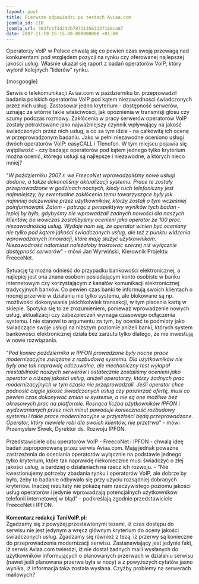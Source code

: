 ```yaml
---
layout: post
title: Pierwsze odpowiedzi po testach Aviaa.com
joomla_id: 210
joomla_url: 303fc1f3d232b787113563137160ca87
date: 2007-11-19 15:15:49.000000000 +01:00
---
```

<p>Operatorzy VoIP w Polsce chwalą się co pewien czas swoją przewagą nad konkurentami pod względem pozycji na rynku czy oferowanej najlepszej jakości usług. Właśnie ukazał się raport z badań operator&oacute;w VoIP, kt&oacute;ry wyłonił kolejnych &quot;lider&oacute;w&quot; rynku.</p><p>{mosgoogle}</p><p>Serwis o telekomunikacji Aviaa.com w październiku br. przeprowadził badania polskich operator&oacute;w VoIP pod kątem niezawodności świadczonych przez nich usług. Zastosował jedno kryterium - dostępność serwer&oacute;w, uznając za wt&oacute;rne takie właściwości, jak op&oacute;źnienia w transmisji głosu czy szumy podczas rozmowy. Zakł&oacute;cenia w pracy serwer&oacute;w operator&oacute;w VoIP zostały potraktowane jako najważniejszy czynnik wpływający na jakość świadczonych przez nich usług, a co za tym idzie - na całkowitą ich ocenę w przeprowadzonym badaniu. Jako w pełni niezawodne oceniono usługi dw&oacute;ch operator&oacute;w VoIP: easyCALL i Tlenofon. W tym miejscu pojawia się wątpliwość - czy badając operator&oacute;w pod kątem jednego tylko kryterium można ocenić, kt&oacute;rego usługi są najlepsze i niezawodne, a kt&oacute;rych nieco mniej?<br /><br />&quot;<em>W październiku 2007 r. we FreecoNet wprowadzaliśmy nowe usługi dodane, a także dokonaliśmy aktualizacji systemu. Prace te zostały przeprowadzone w godzinach nocnych, kiedy ruch telefoniczny jest najmniejszy, by ewentualne zakł&oacute;cenia temu towarzyszące były jak najmniej odczuwalne przez użytkownik&oacute;w, kt&oacute;rzy zostali o tym wcześniej poinformowani. Zatem - patrząc z perspektywy wynik&oacute;w tych badań - lepiej by było, gdybyśmy nie wprowadzali żadnych nowości dla naszych klient&oacute;w, bo w&oacute;wczas zostalibyśmy ocenieni jako operator ze 100 proc. niezawodnością usług. Wydaje nam się, że operator winien być oceniany nie tylko pod kątem jakości świadczonych usług, ale też z punktu widzenia wprowadzanych innowacji, kt&oacute;re mają służyć użytkownikom. Niezawodność natomiast należałoby traktować szerzej niż wyłącznie dostępność serwer&oacute;w</em>&quot; - m&oacute;wi Jan Wyrwiński, Kierownik Projektu FreecoNet.<br /><br />Sytuację tą można odnieść do przypadku bankowości elektronicznej, a najlepiej jest ona znana osobom posiadającym konto osobiste w banku internetowym czy korzystającym z kanał&oacute;w komunikacji elektronicznej tradycyjnych bank&oacute;w. Co pewien czas banki te informują swoich klientach o nocnej przerwie w działaniu nie tylko systemu, ale blokowane są np. możliwości dokonywania jakichkolwiek transakcji, w tym płacenia kartą w sklepie. Spotyka się to ze zrozumieniem, ponieważ wprowadzenie nowych usług, aktualizacji czy zabezpieczeń wymaga czasowego odłączenia systemu. I nie stanowi to argumentu za tym, by oceniać te podmioty jako świadczące swoje usługi na niższym poziomie aniżeli banki, kt&oacute;rych system bankowości elektronicznej działa bez zarzutu tylko dlatego, że nie inwestują w nowe rozwiązania.<br /><br />&quot;<em>Pod koniec października w IPFON prowadzone były nocne prace modernizacyjne związane z rozbudową systemu. Dla użytkownik&oacute;w nie były one tak naprawdę odczuwalne, ale mechaniczny test wyłapał niestabilność naszych serwer&oacute;w i ostatecznie zostaliśmy ocenieni jako operator o niższej jakości usług, aniżeli operatorzy, kt&oacute;rzy żadnych prac modernizacyjnych w tym czasie nie przeprowadzali. Jeśli operator chce podnosić ciągle jakość świadczonych usług czy poszerzać ofertę, musi co pewien czas dokonywać zmian w systemie, a nie są one możliwe bez okresowych prac na platformie. Rosnąca liczba użytkownik&oacute;w IPFON i wydzwanianych przez nich minut powoduje konieczność rozbudowy systemu i takie prace modernizacyjne w przyszłości będą przeprowadzane. Operator, kt&oacute;ry niewiele robi dla swoich klient&oacute;w, nie przetrwa</em>&quot; - m&oacute;wi Przemysław Siwek, Dyrektor ds. Rozwoju IPFON.<br /><br />Przedstawiciele obu operator&oacute;w VoIP - FreecoNet i IPFON - chwalą ideę badań zaproponowaną przez serwis Aviaa.com. Mają jednak poważne zastrzeżenia do oceniania operator&oacute;w wyłącznie na podstawie jednego tylko kryterium, kt&oacute;re tak naprawdę niekoniecznie musi świadczyć o złej jakości usług, a bardziej o działaniach na rzecz ich rozwoju. - &quot;Nie kwestionujemy potrzeby zbadania rynku i operator&oacute;w VoIP, ale dobrze by było, żeby to badanie odbywało się przy użyciu rozsądniej dobranych kryteri&oacute;w. Inaczej rezultaty nie pokażą nam rzeczywistego poziomu jakości usług operator&oacute;w i jedynie wprowadzają potencjalnych użytkownik&oacute;w telefonii internetowej w błąd&quot; - podkreślają zgodnie przedstawiciele FreecoNet i IPFON.<br /><br /><strong>Komentarz redakcji TaniVoIP.pl:</strong><br />Zgadzamy się z powyżej przestawionymi tezami, iż czas dostępu do serwisu nie jest jedynym a wręcz gł&oacute;wnym kryterium do oceny jakości świadczonych usług. Zgadzamy się r&oacute;wnież z tezą, iż przerwy są konieczne do przeprowadzenia modernizacji serwisu. Zastanawiający jest jedynie fakt, iż serwis Aviaa.com twierdzi, iż nie dostał żadnych maili wysłanych do użytkownik&oacute;w informujących o planowanych przerwach w działaniu serwisu (nawet jeśli planowana przerwa była w nocy) a z powyższych cytat&oacute;w jasno wynika, iż informacja taka została wysłana. Czyżby problemy na serwerach mailowych? </p>

